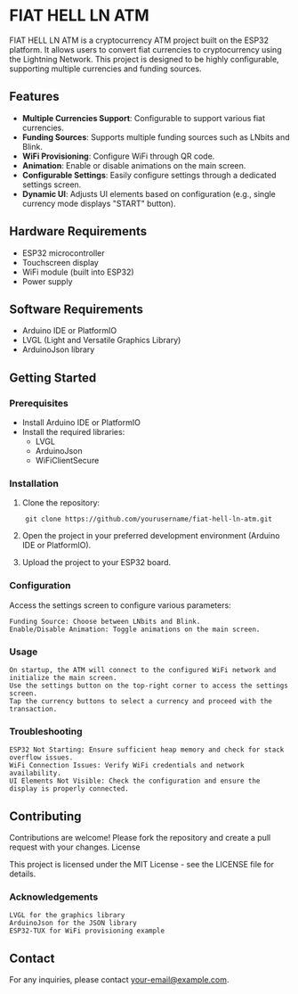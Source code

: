 # FIAT HELL LN ATM

FIAT HELL LN ATM is a cryptocurrency ATM project built on the ESP32 platform. It allows users to convert fiat currencies to cryptocurrency using the Lightning Network. This project is designed to be highly configurable, supporting multiple currencies and funding sources.

## Features

- **Multiple Currencies Support**: Configurable to support various fiat currencies.
- **Funding Sources**: Supports multiple funding sources such as LNbits and Blink.
- **WiFi Provisioning**: Configure WiFi through QR code.
- **Animation**: Enable or disable animations on the main screen.
- **Configurable Settings**: Easily configure settings through a dedicated settings screen.
- **Dynamic UI**: Adjusts UI elements based on configuration (e.g., single currency mode displays "START" button).

## Hardware Requirements

- ESP32 microcontroller
- Touchscreen display
- WiFi module (built into ESP32)
- Power supply

## Software Requirements

- Arduino IDE or PlatformIO
- LVGL (Light and Versatile Graphics Library)
- ArduinoJson library

## Getting Started

### Prerequisites

- Install Arduino IDE or PlatformIO
- Install the required libraries:
  - LVGL
  - ArduinoJson
  - WiFiClientSecure

### Installation

1. Clone the repository:
```
    git clone https://github.com/yourusername/fiat-hell-ln-atm.git
```

2. Open the project in your preferred development environment (Arduino IDE or PlatformIO).

3. Upload the project to your ESP32 board.

### Configuration

Access the settings screen to configure various parameters:

    Funding Source: Choose between LNbits and Blink.
    Enable/Disable Animation: Toggle animations on the main screen.

### Usage

    On startup, the ATM will connect to the configured WiFi network and initialize the main screen.
    Use the settings button on the top-right corner to access the settings screen.
    Tap the currency buttons to select a currency and proceed with the transaction.

### Troubleshooting

    ESP32 Not Starting: Ensure sufficient heap memory and check for stack overflow issues.
    WiFi Connection Issues: Verify WiFi credentials and network availability.
    UI Elements Not Visible: Check the configuration and ensure the display is properly connected.

## Contributing

Contributions are welcome! Please fork the repository and create a pull request with your changes.
License

This project is licensed under the MIT License - see the LICENSE file for details.
### Acknowledgements

    LVGL for the graphics library
    ArduinoJson for the JSON library
    ESP32-TUX for WiFi provisioning example

## Contact

For any inquiries, please contact your-email@example.com.
